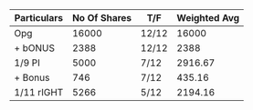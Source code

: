 ﻿Particulars|No Of Shares|T/F|Weighted Avg
-|-|-|-|
Opg|16000|12/12|16000
+ bONUS|2388|12/12|2388
1/9 PI|5000|7/12|2916.67
+ Bonus|746|7/12|435.16
1/11 rIGHT|5266|5/12|2194.16